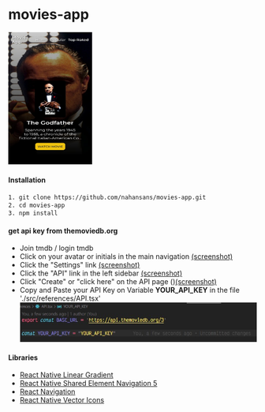 # movies-app
<img src="./screenshot/scr.jpeg" width = 170 height = 268  />

#### Installation
```
1. git clone https://github.com/nahansans/movies-app.git
2. cd movies-app
3. npm install
```
#### get api key from themoviedb.org
- Join tmdb / login tmdb
- Click on your avatar or initials in the main navigation [(screenshot)](https://files.tmdb.org/misc/api_step_1-1534865112.png)
- Click the "Settings" link [(screenshot)](https://files.tmdb.org/misc/api_step_2-1534865151.png)
- Click the "API" link in the left sidebar [(screenshot)](https://files.tmdb.org/misc/api_step_3-1534865163.png)
- Click "Create" or "click here" on the API page ()[(screenshot)](https://files.tmdb.org/misc/api_step_4-1534865184.png)
- Copy and Paste your API Key on Variable **YOUR_API_KEY** in the file './src/references/API.tsx'
  <img src="./screenshot/Screenshot 2020-10-21 143243.jpg" />

#### Libraries
- [React Native Linear Gradient](https://www.npmjs.com/package/react-native-linear-gradient)
- [React Native Shared Element Navigation 5](https://github.com/IjzerenHein/react-navigation-shared-element/tree/navigation-v5)
- [React Navigation](https://reactnavigation.org/)
- [React Native Vector Icons](https://www.npmjs.com/package/react-native-vector-icons)
